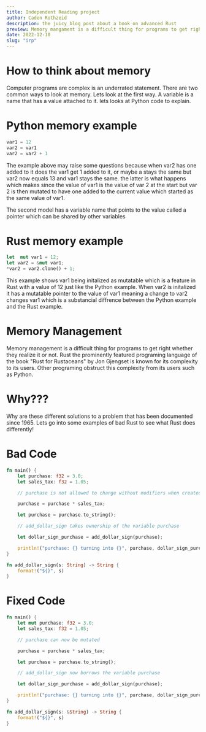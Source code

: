 ```yaml
---
title: Independent Reading project
author: Caden Rothzeid
description: the juicy blog post about a book on advanced Rust
preview: Memory mangament is a difficult thing for programs to get right whether they realize it or not.
date: 2022-12-10
slug: "irp"
---
```


# How to think about memory

Computer programs are complex is an underrated statement. There are two common ways to look at memory. Lets look at the first way. A variable is a name that has a value attached to it. lets looks at Python code to explain.

# Python memory example

```Python
var1 = 12
var2 = var1
var2 = var2 + 1
```

The example above may raise some questions because when var2 has one added to it does the var1 get 1 added to it, or maybe a stays the same but var2 now equals 13 and var1 stays the same. the latter is what happens which makes since the value of var1 is the value of var 2 at the start but var 2 is then mutated to have one added to the current value which started as the same value of var1.

The second model has a variable name that points to the value called a pointer which can be shared by other variables

# Rust memory example

```Rust
let  mut var1 = 12;
let var2 = &mut var1;
*var2 = var2.clone() + 1;
```
This example shows var1 being initalized as mutatable which is a feature in Rust with a value of 12 just like the Python example. When var2 is initalized it has a mutatable pointer to the value of var1 meaning a change to var2 changes var1 which is a substancial diffrence between the Python example and the Rust example.

# Memory Management

Memory management is a difficult thing for programs to get right whether they realize it or not.
Rust the prominently featured programing language of the book "Rust for Rustaceans" by Jon Gjengset is known for its complexity to its users. Other programing obstruct this complexity from its users such as Python.

# Why???

Why are these different solutions to a problem that has been documented since 1965. Lets go into some examples of bad Rust to see what Rust does differently!

# Bad Code

```Rust
fn main() {
    let purchase: f32 = 3.0;
    let sales_tax: f32 = 1.05;

    // purchase is not allowed to change without modifiers when created

    purchase = purchase * sales_tax;

    let purchase = purchase.to_string();

    // add_dollar_sign takes ownership of the variable purchase

    let dollar_sign_purchase = add_dollar_sign(purchase);

    println!("purchase: {} turning into {}", purchase, dollar_sign_purchase)
}

fn add_dollar_sign(s: String) -> String {
    format!("${}", s)
}

```
# Fixed Code

```Rust
fn main() {
    let mut purchase: f32 = 3.0;
    let sales_tax: f32 = 1.05;

    // purchase can now be mutated

    purchase = purchase * sales_tax;

    let purchase = purchase.to_string();

    // add_dollar_sign now borrows the variable purchase

    let dollar_sign_purchase = add_dollar_sign(purchase);

    println!("purchase: {} turning into {}", purchase, dollar_sign_purchase)
}

fn add_dollar_sign(s: &String) -> String {
    format!("${}", s)
}

```

